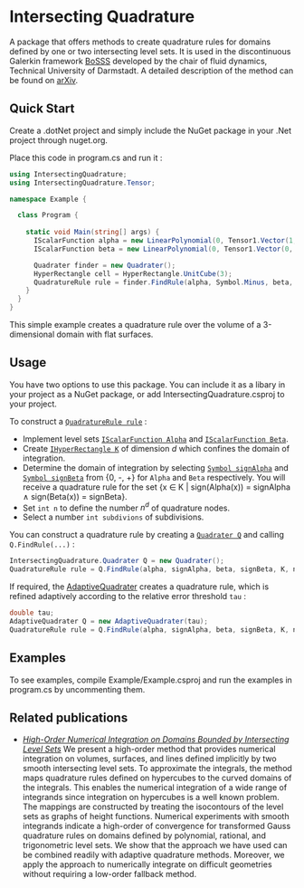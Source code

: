 # Intersecting Quadrature 

A package that offers methods to create quadrature rules for domains defined by one or two intersecting level sets.
It is used in the discontinuous Galerkin framework [BoSSS](https://github.com/FDYdarmstadt/BoSSS) developed by the chair of fluid dynamics, Technical University of Darmstadt. A detailed description of the method can be found on [arXiv](https://doi.org/10.48550/arXiv.2308.10698).

## Quick Start

Create a .dotNet project and simply include the NuGet package in your .Net project through nuget.org.

Place this code in program.cs and run it :
```cs
using IntersectingQuadrature;
using IntersectingQuadrature.Tensor;

namespace Example {

  class Program {
    
    static void Main(string[] args) {
      IScalarFunction alpha = new LinearPolynomial(0, Tensor1.Vector(1, 0, 0));
      IScalarFunction beta = new LinearPolynomial(0, Tensor1.Vector(0, 1, 0));

      Quadrater finder = new Quadrater();
      HyperRectangle cell = HyperRectangle.UnitCube(3);
      QuadratureRule rule = finder.FindRule(alpha, Symbol.Minus, beta, Symbol.Minus, cell, 3);
    }
  }
}
```
This simple example creates a quadrature rule over the volume of a 3-dimensional domain with flat surfaces.

## Usage

You have two options to use this package. You can include it as a libary in your project as a NuGet package, or 
add IntersectingQuadrature.csproj to your project. 

To construct a [`QuadratureRule rule`](api/IntersectingQuadrature.QuadratureRule.yml) : 
- Implement level sets [`IScalarFunction Alpha`](api/TensorAnalysis.IScalarFunction.yml) 
  and [`IScalarFunction Beta`](api/TensorAnalysis.IScalarFunction.yml). 
- Create [`IHyperRectangle K`](api/IntersectingQuadrature.HyperRectangle.yml) of dimension *d* which confines the domain of integration.
- Determine the domain of integration by selecting 
  [`Symbol signAlpha`](api/IntersectingQuadrature.Symbol.yml) and [`Symbol signBeta`](api/IntersectingQuadrature.Symbol.yml) from {0, -, +} for `Alpha` and `Beta` respectively. 
  You will receive a quadrature rule for the set {x &isin; K | sign(Alpha(x)) = signAlpha &and; sign(Beta(x)) = signBeta}.
- Set `int n` to define the number *n<sup>d</sup>* of quadrature nodes.
- Select a number `int subdivions` of subdivisions.


You can construct a quadrature rule by creating a [`Quadrater Q`](api/IntersectingQuadrature.Quadrater.yml) and calling 
`Q.FindRule(...)` :    
```cs
IntersectingQuadrature.Quadrater Q = new Quadrater();
QuadratureRule rule = Q.FindRule(alpha, signAlpha, beta, signBeta, K, n, subdivisions);
```
If required, the [AdaptiveQuadrater](api/IntersectingQuadrature.AdaptiveQuadrater.yml) 
creates a quadrature rule, which is refined adaptively according to the relative error threshold `tau` : 
```cs
double tau;
AdaptiveQuadrater Q = new AdaptiveQuadrater(tau);
QuadratureRule rule = Q.FindRule(alpha, signAlpha, beta, signBeta, K, n, subdivisions);
```

## Examples
To see examples, compile Example/Example.csproj and run the examples in program.cs by uncommenting them.  

## Related publications
- [*High-Order Numerical Integration on Domains Bounded by Intersecting Level Sets*](https://doi.org/10.48550/arXiv.2308.10698)
  We present a high-order method that provides numerical integration on volumes, surfaces, and lines defined implicitly by two smooth intersecting level sets. To approximate the integrals, the method maps quadrature rules defined on hypercubes to the curved domains of the integrals. This enables the numerical integration of a wide range of integrands since integration on hypercubes is a well known problem. The mappings are constructed by treating the isocontours of the level sets as graphs of height functions. Numerical experiments with smooth integrands indicate a high-order of convergence for transformed Gauss quadrature rules on domains defined by polynomial, rational, and trigonometric level sets. We show that the approach we have used can be combined readily with adaptive quadrature methods. Moreover, we apply the approach to numerically integrate on difficult geometries without requiring a low-order fallback method.
